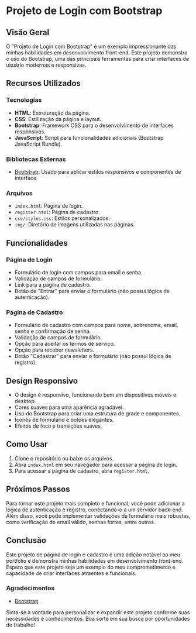 <!-- Título -->
# Projeto de Login com Bootstrap



## Visão Geral

O "Projeto de Login com Bootstrap" é um exemplo impressionante das minhas habilidades em desenvolvimento front-end. Este projeto demonstra o uso do Bootstrap, uma das principais ferramentas para criar interfaces de usuário modernas e responsivas.

## Recursos Utilizados

### Tecnologias

- **HTML**: Estruturação da página.
- **CSS**: Estilização da página e layout.
- **Bootstrap**: Framework CSS para o desenvolvimento de interfaces responsivas.
- **JavaScript**: Script para funcionalidades adicionais (Bootstrap JavaScript Bundle).

### Bibliotecas Externas

- [Bootstrap](https://getbootstrap.com/): Usado para aplicar estilos responsivos e componentes de interface.

### Arquivos

- `index.html`: Página de login.
- `register.html`: Página de cadastro.
- `css/styles.css`: Estilos personalizados.
- `img/`: Diretório de imagens utilizadas nas páginas.

## Funcionalidades

### Página de Login

- Formulário de login com campos para email e senha.
- Validação de campos de formulário.
- Link para a página de cadastro.
- Botão de "Entrar" para enviar o formulário (não possui lógica de autenticação).

### Página de Cadastro

- Formulário de cadastro com campos para nome, sobrenome, email, senha e confirmação de senha.
- Validação de campos de formulário.
- Opção para aceitar os termos de serviço.
- Opção para receber newsletters.
- Botão "Cadastrar" para enviar o formulário (não possui lógica de registro).

## Design Responsivo

- O design é responsivo, funcionando bem em dispositivos móveis e desktop.
- Cores suaves para uma aparência agradável.
- Uso do Bootstrap para criar uma estrutura de grade e componentes.
- Ícones de formulário e botões elegantes.
- Efeitos de foco e transições suaves.

## Como Usar

1. Clone o repositório ou baixe os arquivos.
2. Abra `index.html` em seu navegador para acessar a página de login.
3. Para acessar a página de cadastro, abra `register.html`.

## Próximos Passos

Para tornar este projeto mais completo e funcional, você pode adicionar a lógica de autenticação e registro, conectando-o a um servidor back-end. Além disso, você pode implementar validações de formulário mais robustas, como verificação de email válido, senhas fortes, entre outros.

## Conclusão

Este projeto de página de login e cadastro é uma adição notável ao meu portfólio e demonstra minhas habilidades em desenvolvimento front-end. Espero que este projeto seja um exemplo do meu comprometimento e capacidade de criar interfaces atraentes e funcionais.

### Agradecimentos

- [Bootstrap](https://getbootstrap.com/)


Sinta-se à vontade para personalizar e expandir este projeto conforme suas necessidades e conhecimentos. Boa sorte em sua busca por oportunidades de trabalho!
